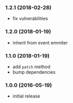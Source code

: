 
<a name="1.2.1"></a>
### 1.2.1 (2018-02-28)

 * fix vulnerabilities


<a name="1.2.0"></a>
### 1.2.0 (2018-01-19)

 * inherit from event emmiter


<a name="1.1.0"></a>
### 1.1.0 (2018-01-19)

 * add `patch` method
 * bump dependencies


<a name="1.0.0"></a>
### 1.0.0 (2016-05-19)

 * initial release
